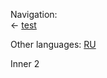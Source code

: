 <!-- META lang=en -->


<!-- NAV-START -->
Navigation:\
← [test](../test.md)
<!-- NAV-END -->

<!-- OTHER-LANGS-START -->
Other languages: [RU](внутренний2.md)
<!-- OTHER-LANGS-END -->

Inner 2
